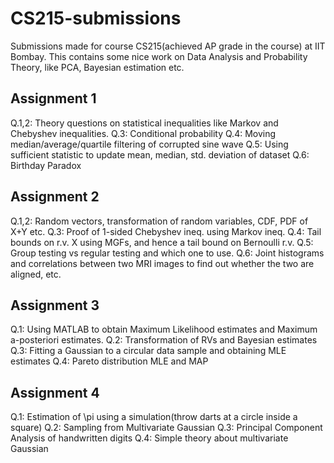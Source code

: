 # CS215-submissions
Submissions made for course CS215(achieved AP grade in the course) at IIT Bombay. This contains some nice work on Data Analysis and Probability Theory, like PCA, Bayesian estimation etc.

## Assignment 1
Q.1,2: Theory questions on statistical inequalities like Markov and Chebyshev inequalities.
Q.3: Conditional probability
Q.4: Moving median/average/quartile filtering of corrupted sine wave
Q.5: Using sufficient statistic to update mean, median, std. deviation of dataset
Q.6: Birthday Paradox

## Assignment 2
Q.1,2: Random vectors, transformation of random variables, CDF, PDF of X+Y etc.
Q.3: Proof of 1-sided Chebyshev ineq. using Markov ineq.
Q.4: Tail bounds on r.v. X using MGFs, and hence a tail bound on Bernoulli r.v.
Q.5: Group testing vs regular testing and which one to use.
Q.6: Joint histograms and correlations between two MRI images to find out whether
the two are aligned, etc.

## Assignment 3
Q.1: Using MATLAB to obtain Maximum Likelihood estimates and Maximum a-posteriori estimates.
Q.2: Transformation of RVs and Bayesian estimates
Q.3: Fitting a Gaussian to a circular data sample and obtaining MLE estimates
Q.4: Pareto distribution MLE and MAP

## Assignment 4
Q.1: Estimation of \pi using a simulation(throw darts at a circle inside a square)
Q.2: Sampling from Multivariate Gaussian
Q.3: Principal Component Analysis of handwritten digits
Q.4: Simple theory about multivariate Gaussian
